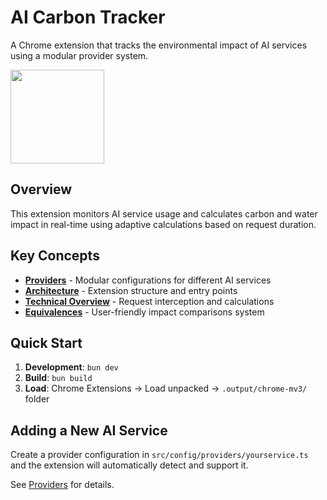 # AI Carbon Tracker
A Chrome extension that tracks the environmental impact of AI services using a modular provider system.

<img src="https://github.com/user-attachments/assets/9b9bf4ab-0787-4fbb-9372-e5766124e7dc" height="150">


## Overview

This extension monitors AI service usage and calculates carbon and water impact in real-time using adaptive calculations based on request duration.

## Key Concepts

- **[Providers](./docs/providers.md)** - Modular configurations for different AI services
- **[Architecture](./docs/architecture.md)** - Extension structure and entry points  
- **[Technical Overview](./docs/technical.md)** - Request interception and calculations
- **[Equivalences](./docs/equivalences.md)** - User-friendly impact comparisons system

## Quick Start

1. **Development**: `bun dev`
2. **Build**: `bun build`
3. **Load**: Chrome Extensions → Load unpacked → `.output/chrome-mv3/` folder

## Adding a New AI Service

Create a provider configuration in `src/config/providers/yourservice.ts` and the extension will automatically detect and support it.

See [Providers](./docs/providers.md) for details.

